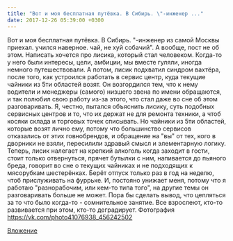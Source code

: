 ```yaml
---
title: "Вот и моя бесплатная путёвка. В Сибирь. \"-инженер ..."
date: 2017-12-26 05:39:00 +0300
---
```


Вот и моя бесплатная путёвка. В Сибирь. "-инженер из самой Москвы приехал. учился наверное. чай, не хуй собачий".
А вообще, пост не об этом. Написать хочется про лисика, который стал человеком. Когда-то у него были интересы, цели, амбиции, мы вместе гуляли, иногда немного путешествовали. А потом, лисик подхватил синдром вахтёра, после того, как устроился работать в сервис центр, куда текущие чайники из 5ти областей возят. Он возгордился тем, что к нему водители и менеджеры (самого) низшего звена по имени обращаются, и так полюбил свою работу из-за этого, что стал даже во сне об этом разговаривать. Я, честно, пытался объяснить лисику, суть подобных сервисных центров и то, что их держат не для ремонта техники, а чтоб косяки склада и торговых точек списывать. Но чайники из 5ти областей, которые возят лично ему, потому что большинство сервисов отказались от этих говнобрендов, и обращение на "вы" от тех, кого в дворники не взяли, пересилили здравый смысл и элементарную логику.
Теперь, лисик налегает на крепкий алкоголь когда заходит в гости, стоит только отвернуться, прячет бутылки с ним, напивается до пьяного бреда, говорит во сне о текущих чайниках и не подходящих к мясорубкам шестерёнках. Берёт отпуск только раз в год на неделю, чтоб прислуживать на фуррьке. И, постояно унижает меня, потому что я работаю "разнорабочим, или кем-то типа того", на другие темы он разговаривать больше не может.
Пора бы сделать вывод, что цепляться за то что было когда-то - сомнительное занятие. Все взрослеют, кто-то развивается при этом, кто-то деградирует.
Фотография
https://vk.com/photo41076938_456242502

[Вложение](https://vk.com/photo41076938_456242502)
